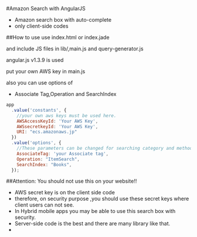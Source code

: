 #Amazon Search with AngularJS

* Amazon search box with auto-complete 
* only client-side codes 

##How to use
use index.html or index.jade

and include JS files in lib/,main.js and query-generator.js

angular.js v1.3.9 is used

put your own AWS key in main.js 

also you can use options of

* Associate Tag,Operation and SearchIndex

```main.js
app
  .value('constants', {
    //your own aws keys must be used here.
    AWSAccessKeyId: 'Your AWS Key',
    AWSsecretkeyId: 'Your AWS Key',
    URI: "ecs.amazonaws.jp"
  })  
  .value('options', {
    //These parameters can be changed for searching category and methods
    AssociateTag: 'your Associate tag',
    Operation: "ItemSearch",
    SearchIndex: "Books",
  });
``` 



##Attention: You should not use this on your website!!

* AWS secret key is on the client side code
* therefore, on security purpose ,you should use these secret keys where client users can not see.
* In Hybrid mobile apps you may be able to use this search box with security.
* Server-side code is the best and there are many library like that.
* 
